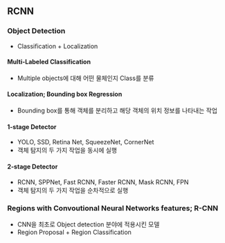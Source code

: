 ## RCNN
### Object Detection
- Classification + Localization
#### Multi-Labeled Classification
- Multiple objects에 대해 어떤 물체인지 Class를 분류
#### Localization; Bounding box Regression
- Bounding box를 통해 객체를 분리하고 해당 객체의 위치 정보를 나타내는 작업
#### 1-stage Detector
- YOLO, SSD, Retina Net, SqueezeNet, CornerNet
- 객체 탐지의 두 가지 작업을 동시에 실행
#### 2-stage Detector
- RCNN, SPPNet, Fast RCNN, Faster RCNN, Mask RCNN, FPN
- 객체 탐지의 두 가지 작업을 순차적으로 실행


### Regions with Convoutional Neural Networks features; R-CNN
- CNN을 최초로 Object detection 분야에 적용시킨 모델
- Region Proposal + Region Classification